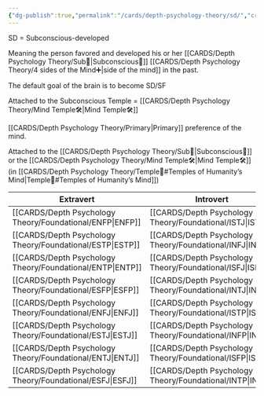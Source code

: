 ```yaml
---
{"dg-publish":true,"permalink":"/cards/depth-psychology-theory/sd/","created":"2023-01-12T14:07:09.318+01:00","updated":"2023-05-27T15:35:31.022+02:00"}
---
```



SD = Subconscious-developed

Meaning the person favored and developed his or her [[CARDS/Depth Psychology Theory/Sub🤸\|Subconscious🤸]] [[CARDS/Depth Psychology Theory/4 sides of the Mind➕\|side of the mind]] in the past. 

The default goal of the brain is to become SD/SF

Attached to the Subconscious Temple = [[CARDS/Depth Psychology Theory/Mind Temple🛠️\|Mind Temple🛠️]]

[[CARDS/Depth Psychology Theory/Primary\|Primary]] preference of the mind. 

Attached to the [[CARDS/Depth Psychology Theory/Sub🤸\|Subconscious🤸]] or the [[CARDS/Depth Psychology Theory/Mind Temple🛠️\|Mind Temple🛠️]] (in [[CARDS/Depth Psychology Theory/Temple🙏#Temples of Humanity’s Mind\|Temple🙏#Temples of Humanity’s Mind]])

| Extravert | Introvert | SD Pole              | 
| --------- | --------- | ------------------------- |
| [[CARDS/Depth Psychology Theory/Foundational/ENFP\|ENFP]]  | [[CARDS/Depth Psychology Theory/Foundational/ISTJ\|ISTJ]]  |[[CARDS/· Related Concepts & Theories ·/Impartiality\|Impartiality]]     | 
| [[CARDS/Depth Psychology Theory/Foundational/ESTP\|ESTP]]  | [[CARDS/Depth Psychology Theory/Foundational/INFJ\|INFJ]]  | [[CARDS/Depth Psychology Theory/Objectification\|Objectification]]   |    
| [[CARDS/Depth Psychology Theory/Foundational/ENTP\|ENTP]]  | [[CARDS/Depth Psychology Theory/Foundational/ISFJ\|ISFJ]]  | [[CARDS/Depth Psychology Theory/Fanatism\|Fanatism]]    |    
| [[CARDS/Depth Psychology Theory/Foundational/ESFP\|ESFP]]  | [[CARDS/Depth Psychology Theory/Foundational/INTJ\|INTJ]]  | [[CARDS/Depth Psychology Theory/Egotism\|Egotism]]  |   
| [[CARDS/Depth Psychology Theory/Foundational/ENFJ\|ENFJ]]  | [[CARDS/Depth Psychology Theory/Foundational/ISTP\|ISTP]]  | [[CARDS/· Related Concepts & Theories ·/Obstinance\|Obstinance]]  |   
| [[CARDS/Depth Psychology Theory/Foundational/ESTJ\|ESTJ]]  | [[CARDS/Depth Psychology Theory/Foundational/INFP\|INFP]]  | [[CARDS/Depth Psychology Theory/Credulity\|Credulity]]   |    
| [[CARDS/Depth Psychology Theory/Foundational/ENTJ\|ENTJ]]  | [[CARDS/Depth Psychology Theory/Foundational/ISFP\|ISFP]]  | [[CARDS/Depth Psychology Theory/Complacency\|Complacency]]  |   
| [[CARDS/Depth Psychology Theory/Foundational/ESFJ\|ESFJ]]  | [[CARDS/Depth Psychology Theory/Foundational/INTP\|INTP]]  | [[CARDS/Depth Psychology Theory/Servility\|Servility]]   |   